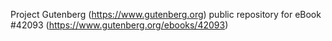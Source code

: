 Project Gutenberg (https://www.gutenberg.org) public repository for eBook #42093 (https://www.gutenberg.org/ebooks/42093)
